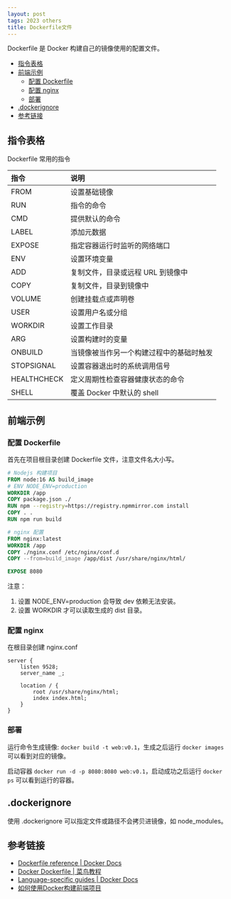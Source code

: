```yaml
---
layout: post
tags: 2023 others
title: Dockerfile文件
---
```


Dockerfile 是 Docker 构建自己的镜像使用的配置文件。

<!-- vim-markdown-toc GFM -->

- [指令表格](#指令表格)
- [前端示例](#前端示例)
  - [配置 Dockerfile](#配置-dockerfile)
  - [配置 nginx](#配置-nginx)
  - [部署](#部署)
- [.dockerignore](#dockerignore)
- [参考链接](#参考链接)

<!-- vim-markdown-toc -->

## 指令表格

Dockerfile 常用的指令

| 指令        | 说明                                     |
| :---------- | :--------------------------------------- |
| FROM        | 设置基础镜像                             |
| RUN         | 指令的命令                               |
| CMD         | 提供默认的命令                           |
| LABEL       | 添加元数据                               |
| EXPOSE      | 指定容器运行时监听的网络端口             |
| ENV         | 设置环境变量                             |
| ADD         | 复制文件，目录或远程 URL 到镜像中        |
| COPY        | 复制文件，目录到镜像中                   |
| VOLUME      | 创建挂载点或声明卷                       |
| USER        | 设置用户名或分组                         |
| WORKDIR     | 设置工作目录                             |
| ARG         | 设置构建时的变量                         |
| ONBUILD     | 当镜像被当作另一个构建过程中的基础时触发 |
| STOPSIGNAL  | 设置容器退出时的系统调用信号             |
| HEALTHCHECK | 定义周期性检查容器健康状态的命令         |
| SHELL       | 覆盖 Docker 中默认的 shell               |

## 前端示例

### 配置 Dockerfile

首先在项目根目录创建 Dockerfile 文件，注意文件名大小写。

```dockerfile
# Nodejs 构建项目
FROM node:16 AS build_image
# ENV NODE_ENV=production
WORKDIR /app
COPY package.json ./
RUN npm --registry=https://registry.npmmirror.com install
COPY . .
RUN npm run build

# nginx 配置
FROM nginx:latest
WORKDIR /app
COPY ./nginx.conf /etc/nginx/conf.d
COPY --from=build_image /app/dist /usr/share/nginx/html/

EXPOSE 8080
```

注意：

1. 设置 NODE_ENV=production 会导致 dev 依赖无法安装。
2. 设置 WORKDIR 才可以读取生成的 dist 目录。

### 配置 nginx

在根目录创建 nginx.conf

```nginx
server {
    listen 9528;
    server_name _;

    location / {
        root /usr/share/nginx/html;
        index index.html;
    }
}
```

### 部署

运行命令生成镜像: `docker build -t web:v0.1`，生成之后运行 `docker images` 可以看到对应的镜像。

启动容器 `docker run -d -p 8080:8080 web:v0.1`，启动成功之后运行 `docker ps` 可以看到运行的容器。

## .dockerignore

使用 .dockerignore 可以指定文件或路径不会拷贝进镜像，如 node_modules。

## 参考链接

- [Dockerfile reference \| Docker Docs](https://docs.docker.com/engine/reference/builder/)
- [Docker Dockerfile \| 菜鸟教程](https://www.runoob.com/docker/docker-dockerfile.html)
- [Language-specific guides \| Docker Docs](https://docs.docker.com/language/)
- [如何使用Docker构建前端项目](https://www.cnblogs.com/liuheng/p/16249022.html)
